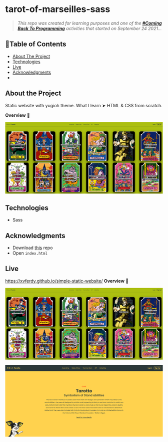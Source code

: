# tarot-of-marseilles-sass

> _This repo was created for learning purposes and one of the [_**#Coming Back To Programming**_](https://github.com/xvferdy/beginner-portfolio "Beginner Portfolio") activities that started on September 24 2021…_

## :round_pushpin:Table of Contents
- [About The Project](#about-the-project)
- [Technologies](#technologies)
- [Live](#live)
- [Acknowledgments](#acknowledgments)
- 
## About the Project
Static website with yugioh theme. What I learn ➤ HTML & CSS from scratch.

**Overview** 🌈
<p align="">
  <img src="./assets/overview.png">
</p>

## Technologies
- Sass

## Acknowledgments
- Download [this](https://github.com/xvferdy/simple-static-website/archive/refs/heads/main.zip "Dowload Repo") repo
- Open `index.html`

## Live
https://xvferdy.github.io/simple-static-website/
**Overview** 🌈
<p align="">
  <img src="./assets/overview.png">
</p>
<p align="">
  <img src="./assets/overview2.png">
</p>
